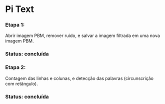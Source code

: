 # Pi Text
<h3>Etapa 1:</h3>
<p>Abrir imagem PBM, remover ruído, e salvar a imagem filtrada em uma nova imagem PBM.</p>
<h3>Status: concluída </h3>

<h3>Etapa 2:</h3>
<p>Contagem das linhas e colunas, e detecção das palavras (circunscrição com retângulo).</p>
<h3>Status: concluída </h3>
